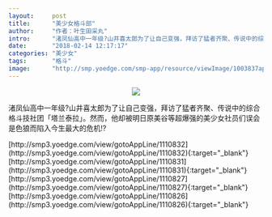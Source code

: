 ```yaml
---
layout:     post
title:      "美少女格斗部"
author:     "作者：叶生田采丸"
intro:      "渚凤仙高中一年级?山井喜太郎为了让自己变强，拜访了猛者齐聚、传说中的综合格斗技社团「塔兰泰拉」。然而，他却被明日原美谷等超爆强的美少女社员们误会是色狼而陷入今生最大的危机!?"
date:       "2018-02-14 12:17:17"
categories: "美少女"
tags:       "格斗"
image:      "http://smp.yoedge.com/smp-app/resource/viewImage/1003837appline.png"
---
```

<div style="text-align: center">
<p><img src="http://smp.yoedge.com/smp-app/resource/viewImage/1003837appline.png"/></p>
</div>
<p class="post-meta">
<span>渚凤仙高中一年级?山井喜太郎为了让自己变强，拜访了猛者齐聚、传说中的综合格斗技社团「塔兰泰拉」。然而，他却被明日原美谷等超爆强的美少女社员们误会是色狼而陷入今生最大的危机!?</span>
</p>
[http://smp3.yoedge.com/view/gotoAppLine/1110832](http://smp3.yoedge.com/view/gotoAppLine/1110832){:target="_blank"}
[http://smp3.yoedge.com/view/gotoAppLine/1110831](http://smp3.yoedge.com/view/gotoAppLine/1110831){:target="_blank"}
[http://smp3.yoedge.com/view/gotoAppLine/1110827](http://smp3.yoedge.com/view/gotoAppLine/1110827){:target="_blank"}
[http://smp3.yoedge.com/view/gotoAppLine/1110826](http://smp3.yoedge.com/view/gotoAppLine/1110826){:target="_blank"}


